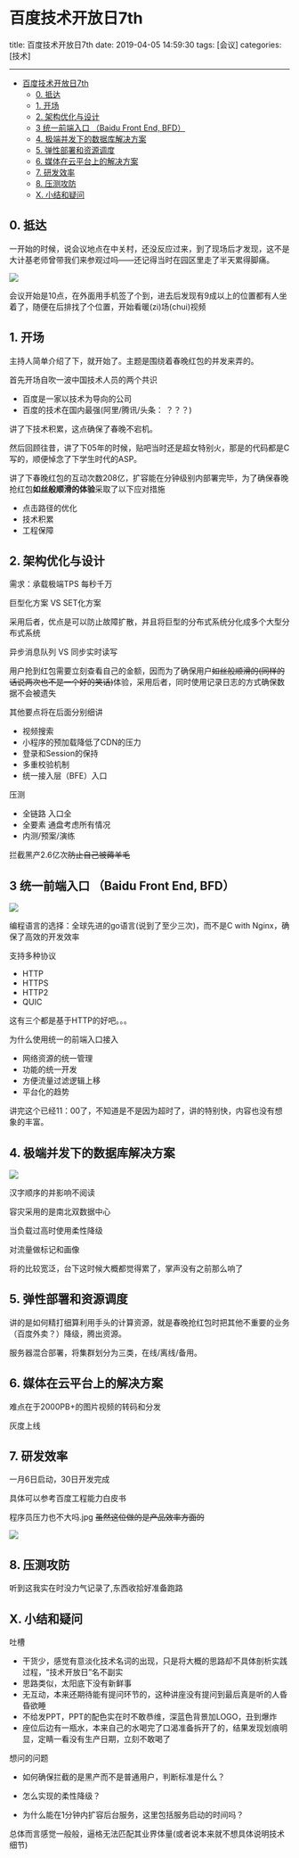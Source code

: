 # 百度技术开放日7th

title: 百度技术开放日7th
date: 2019-04-05 14:59:30
tags: [会议] 
categories: [技术]

------

* [百度技术开放日7th](#%E7%99%BE%E5%BA%A6%E6%8A%80%E6%9C%AF%E5%BC%80%E6%94%BE%E6%97%A57th)
  * [0\. 抵达](#0-%E6%8A%B5%E8%BE%BE)
  * [1\. 开场](#1-%E5%BC%80%E5%9C%BA)
  * [2\. 架构优化与设计](#2-%E6%9E%B6%E6%9E%84%E4%BC%98%E5%8C%96%E4%B8%8E%E8%AE%BE%E8%AE%A1)
  * [3 统一前端入口 （Baidu Front End, BFD）](#3-%E7%BB%9F%E4%B8%80%E5%89%8D%E7%AB%AF%E5%85%A5%E5%8F%A3-baidu-front-end-bfd)
  * [4\. 极端并发下的数据库解决方案](#4-%E6%9E%81%E7%AB%AF%E5%B9%B6%E5%8F%91%E4%B8%8B%E7%9A%84%E6%95%B0%E6%8D%AE%E5%BA%93%E8%A7%A3%E5%86%B3%E6%96%B9%E6%A1%88)
  * [5\. 弹性部署和资源调度](#5-%E5%BC%B9%E6%80%A7%E9%83%A8%E7%BD%B2%E5%92%8C%E8%B5%84%E6%BA%90%E8%B0%83%E5%BA%A6)
  * [6\. 媒体在云平台上的解决方案](#6-%E5%AA%92%E4%BD%93%E5%9C%A8%E4%BA%91%E5%B9%B3%E5%8F%B0%E4%B8%8A%E7%9A%84%E8%A7%A3%E5%86%B3%E6%96%B9%E6%A1%88)
  * [7\. 研发效率](#7-%E7%A0%94%E5%8F%91%E6%95%88%E7%8E%87)
  * [8\. 压测攻防](#8-%E5%8E%8B%E6%B5%8B%E6%94%BB%E9%98%B2)
  * [X\. 小结和疑问](#x-%E5%B0%8F%E7%BB%93%E5%92%8C%E7%96%91%E9%97%AE)



## 0. 抵达

一开始的时候，说会议地点在中关村，还没反应过来，到了现场后才发现，这不是大计基老师曾带我们来参观过吗——还记得当时在园区里走了半天累得脚痛。

![](https://counter2015.com/picture/open-1.jpg) 

会议开始是10点，在外面用手机签了个到，进去后发现有9成以上的位置都有人坐着了，随便在后排找了个位置，开始看暖(zi)场(chui)视频



## 1. 开场

主持人简单介绍了下，就开始了。主题是围绕着春晚红包的并发来弄的。

首先开场自吹一波中国技术人员的两个共识

- 百度是一家以技术为导向的公司
- 百度的技术在国内最强(阿里/腾讯/头条： ？？？)

讲了下技术积累，这点确保了春晚不宕机。

然后回顾往昔，讲了下05年的时候，贴吧当时还是超女特别火，那是的代码都是C写的，顺便悼念了下学生时代的ASP。

讲了下春晚红包的互动次数208亿，扩容能在分钟级别内部署完毕，为了确保春晚抢红包**如丝般顺滑的体验**采取了以下应对措施

- 点击路径的优化
- 技术积累
- 工程保障

## 2. 架构优化与设计

需求：承载极端TPS 每秒千万

巨型化方案 VS SET化方案

采用后者，优点是可以防止故障扩散，并且将巨型的分布式系统分化成多个大型分布式系统



异步消息队列 VS 同步实时读写

用户抢到红包需要立刻查看自己的金额，因而为了确保用户<del>如丝般顺滑的(同样的话说两次也不是一个好的笑话)</del>体验，采用后者，同时使用记录日志的方式确保数据不会被遗失



其他要点将在后面分别细讲

- 视频搜索
- 小程序的预加载降低了CDN的压力
- 登录和Session的保持
- 多重校验机制
- 统一接入层（BFE）入口

压测

- 全链路 入口全
- 全要素 通盘考虑所有情况
- 内测/预案/演练

拦截黑产2.6亿次<del>防止自己被薅羊毛</del>



## 3 统一前端入口 （Baidu Front End, BFD）

![](https://counter2015.com/picture/open-2.jpg) 



编程语言的选择：全球先进的go语言(说到了至少三次)，而不是C with Nginx，确保了高效的开发效率

支持多种协议

- HTTP
- HTTPS
- HTTP2
- QUIC

这有三个都是基于HTTP的好吧。。。

为什么使用统一的前端入口接入

- 网络资源的统一管理
- 功能的统一开发
- 方便流量过滤逻辑上移
- 平台化的趋势

讲完这个已经11：00了，不知道是不是因为超时了，讲的特别快，内容也没有想象的丰富。

## 4. 极端并发下的数据库解决方案

![](https://counter2015.com/picture/open-3.jpg) 

汉字顺序的并影响不阅读

容灾采用的是南北双数据中心

当负载过高时使用柔性降级

对流量做标记和画像

将的比较宽泛，台下这时候大概都觉得累了，掌声没有之前那么响了

## 5. 弹性部署和资源调度

讲的是如何精打细算利用手头的计算资源，就是春晚抢红包时把其他不重要的业务（百度外卖？）降级，腾出资源。

服务器混合部署，将集群划分为三类，在线/离线/备用。

## 6. 媒体在云平台上的解决方案

难点在于2000PB+的图片视频的转码和分发

灰度上线

## 7. 研发效率

一月6日启动，30日开发完成

具体可以参考百度工程能力白皮书

程序员压力也不大吗.jpg <del>虽然这位做的是产品效率方面的</del>

![](https://counter2015.com/picture/open-4.jpg) 

## 8. 压测攻防

听到这我实在时没力气记录了,东西收拾好准备跑路

## X. 小结和疑问

吐槽

- 干货少，感觉有意淡化技术名词的出现，只是将大概的思路却不具体剖析实践过程，“技术开放日”名不副实
- 思路类似，太阳底下没有新鲜事
- 无互动，本来还期待能有提问环节的，这种讲座没有提问到最后真是听的人昏昏欲睡
- 不给发PPT，PPT的配色实在时不敢恭维，深蓝色背景加LOGO，丑到爆炸
- 座位后边有一瓶水，本来自己的水喝完了口渴准备拆开了的，结果发现划痕明显，定睛一看没有生产日期，立刻不敢喝了

想问的问题

- 如何确保拦截的是黑产而不是普通用户，判断标准是什么？

- 怎么实现的柔性降级？

- 为什么能在1分钟内扩容后台服务，这里包括服务启动的时间吗？

总体而言感觉一般般，逼格无法匹配其业界体量(或者说本来就不想具体说明技术细节)